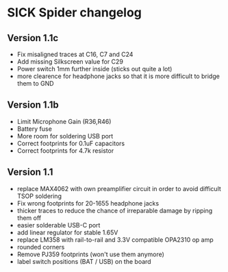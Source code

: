 # SICK Spider changelog

## Version 1.1c
- Fix misaligned traces at C16, C7 and C24
- Add missing Silkscreen value for C29
- Power switch 1mm further inside (sticks out quite a lot)
- more clearence for headphone jacks so that it is more difficult to bridge them to GND

## Version 1.1b
- Limit Microphone Gain (R36,R46)
- Battery fuse
- More room for soldering USB port
- Correct footprints for 0.1uF capacitors
- Correct footprints for 4.7k resistor

## Version 1.1
- replace MAX4062 with own preamplifier circuit in order to avoid difficult TSOP soldering
- Fix wrong footprints for 20-1655 headphone jacks
- thicker traces to reduce the chance of irreparable damage by ripping them off
- easier solderable USB-C port
- add linear regulator for stable 1.65V
- replace LM358 with rail-to-rail and 3.3V compatible OPA2310 op amp
- rounded corners
- Remove PJ359 footprints (won't use them anymore)
- label switch positions (BAT / USB) on the board

